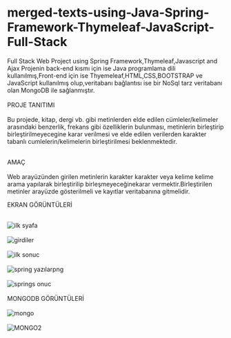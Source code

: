 # merged-texts-using-Java-Spring-Framework-Thymeleaf-JavaScript-Full-Stack
Full Stack Web Project using Spring Framework,Thymeleaf,Javascript and Ajax
Projenin back-end kısmı için ise Java programlama dili kullanılmış,Front-end için ise Thyemeleaf,HTML,CSS,BOOTSTRAP ve JavaScript kullanılmış olup,veritabanı bağlantısı ise bir NoSql tarz veritabanı olan MongoDB ile sağlanmıştır. 
<br></br>
PROJE TANITIMI
<br></br>
Bu projede, kitap, dergi vb. gibi metinlerden elde edilen cümleler/kelimeler arasındaki benzerlik, frekans gibi özelliklerin bulunması, metinlerin birleştirip birleştirilmeyecegine karar verilmesi ve elde edilen verilerden karakter tabanlı cumlelerin/kelimelerin birleştirilmesi beklenmektedir.
<br></br>

AMAÇ
<br></br>
Web arayüzünden girilen metinlerin karakter karakter veya kelime kelime arama yapılarak birleştirilip birleşmeyeceğinekarar vermektir.Birleştirilen metinler arayüzde gösterilmeli ve kayıtlar veritabanına gitmelidir.
 

EKRAN GÖRÜNTÜLERİ
<br></br>

![ilk syafa](https://user-images.githubusercontent.com/73225797/231530550-8e9677be-72e1-4a7f-9290-b56bd243784c.png)
<br></br>
![girdiler](https://user-images.githubusercontent.com/73225797/231530674-84269366-9f68-4522-b70f-0eb0ce6046e2.png)
<br></br>
![ilk sonuc](https://user-images.githubusercontent.com/73225797/231530758-a33c3289-f320-4798-a766-2711f6fd5dc5.png)
<br></br>
![spring yazılarpng](https://user-images.githubusercontent.com/73225797/231531188-2d6588d4-4a25-4c4a-a48c-0d386d66d0ad.png)
<br></br>
![springs onuc](https://user-images.githubusercontent.com/73225797/231531243-8ca29975-1dca-497f-98b5-d8581d5bdaa2.png)
<br></br>
MONGODB GÖRÜNTÜLERİ
<br></br>
![mongo](https://user-images.githubusercontent.com/73225797/231531073-c60ddeab-9bda-4233-b621-70fee2963974.png)
<br></br>
![MONGO2](https://user-images.githubusercontent.com/73225797/231531131-8b65b2ea-9878-4cca-a1a3-371eec0d7842.png)
